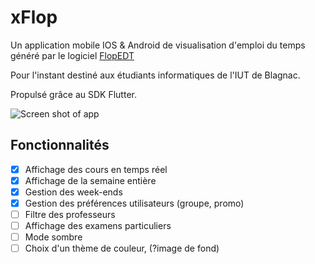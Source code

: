 # xFlop

Un application mobile IOS & Android de visualisation d'emploi du temps généré par le logiciel [FlopEDT](http://www.flopedt.org/) 

Pour l'instant destiné aux étudiants informatiques de l'IUT de Blagnac. 

Propulsé grâce au SDK Flutter. 

![Screen shot of app](https://image.noelshack.com/fichiers/2019/37/6/1568494911-appscreen.png "xFlop!")


## Fonctionnalités

- [x] Affichage des cours en temps réel
- [x] Affichage de la semaine entière
- [x] Gestion des week-ends
- [x] Gestion des préférences utilisateurs (groupe, promo) 
- [ ] Filtre des professeurs
- [ ] Affichage des examens particuliers
- [ ] Mode sombre
- [ ] Choix d'un thème de couleur, (?image de fond)
